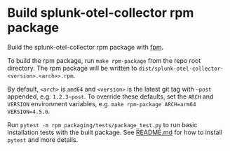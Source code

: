 # Build splunk-otel-collector rpm package

Build the splunk-otel-collector rpm package with [fpm](https://github.com/jordansissel/fpm).

To build the rpm package, run `make rpm-package` from the repo root directory. The rpm package will be written to
`dist/splunk-otel-collector-<version>.<arch>>.rpm`.

By default, `<arch>` is `amd64` and `<version>` is the latest git tag with `~post` appended, e.g. `1.2.3~post`.
To override these defaults, set the `ARCH` and `VERSION` environment variables, e.g.
`make rpm-package ARCH=arm64 VERSION=4.5.6`.

Run `pytest -m rpm packaging/tests/package_test.py` to run basic installation tests with the built
package. See [README.md](../../tests/README.md) for how to install `pytest` and more details.
